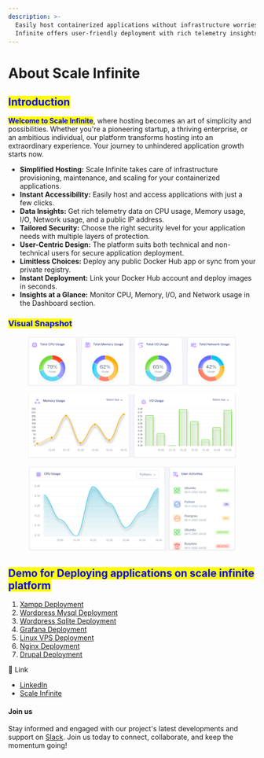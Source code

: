 ```yaml
---
description: >-
  Easily host containerized applications without infrastructure worries. Scale
  Infinite offers user-friendly deployment with rich telemetry insights.
---
```


# About Scale Infinite

## <mark style="color:blue;">Introduction</mark>

<mark style="color:blue;">**Welcome to Scale Infinite**</mark>, where hosting becomes an art of simplicity and possibilities. Whether you're a pioneering startup, a thriving enterprise, or an ambitious individual, our platform transforms hosting into an extraordinary experience. Your journey to unhindered application growth starts now.

* **Simplified Hosting:** Scale Infinite takes care of infrastructure provisioning, maintenance, and scaling for your containerized applications.
* **Instant Accessibility:** Easily host and access applications with just a few clicks.
* **Data Insights:** Get rich telemetry data on CPU usage, Memory usage, I/O, Network usage, and a public IP address.
* **Tailored Security:** Choose the right security level for your application needs with multiple layers of protection.
* **User-Centric Design:** The platform suits both technical and non-technical users for secure application deployment.
* **Limitless Choices:** Deploy any public Docker Hub app or sync from your private registry.
* **Instant Deployment:** Link your Docker Hub account and deploy images in seconds.
* **Insights at a Glance:** Monitor CPU, Memory, I/O, and Network usage in the Dashboard section.

### <mark style="color:blue;">Visual Snapshot</mark>

<figure><img src="../.gitbook/assets/usages.png" alt=""><figcaption></figcaption></figure>

<figure><img src="../.gitbook/assets/Screenshot 2023-08-12 145215.png" alt=""><figcaption></figcaption></figure>

<figure><img src="../.gitbook/assets/Screenshot 2023-08-12 145247.png" alt=""><figcaption></figcaption></figure>

## <mark style="color:blue;">Demo for Deploying applications on scale infinite platform</mark>

1. [Xampp Deployment](https://scaleinfinite.gitbook.io/untitled/demo-deployment/tcp/xampp-deployment)
2. [Wordpress Mysql Deployment](https://scaleinfinite.gitbook.io/untitled/demo-deployment/http/wordpress-sqlite)
3. [Wordpress Sqlite Deployment](https://scaleinfinite.gitbook.io/untitled/demo-deployment/http/wordpress-mysql)
4. [Grafana Deployment](https://scaleinfinite.gitbook.io/untitled/demo-deployment/http/grafana-deployment)
5. [Linux VPS Deployment](https://scaleinfinite.gitbook.io/untitled/demo-deployment/http/linux-vps-deployment)
6. [Nginx Deployment](https://scaleinfinite.gitbook.io/untitled/demo-deployment/http/nginx-deployment)
7. [Drupal Deployment](https://scaleinfinite.gitbook.io/untitled/demo-deployment/http/drupal-deployment)

🔗 Link

* [LinkedIn](https://www.linkedin.com/company/scaleinfinite/)
* [Scale Infinite](https://scaleinfinite.fr/)

#### Join us

Stay informed and engaged with our project's latest developments and support on [Slack](https://app.slack.com/client/T04QS32JX6E/C04QKEWE146). Join us today to connect, collaborate, and keep the momentum going!&#x20;

